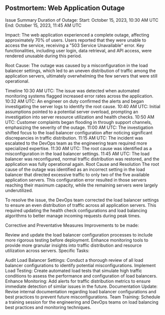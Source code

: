 ## Postmortem: Web Application Outage
Issue Summary
Duration of Outage:
Start: October 15, 2023, 10:30 AM UTC
End: October 15, 2023, 11:45 AM UTC

Impact:
The web application experienced a complete outage, affecting approximately 70% of users. Users reported that they were unable to access the service, receiving a "503 Service Unavailable" error. Key functionalities, including user login, data retrieval, and API access, were rendered unusable during this period.

Root Cause:
The outage was caused by a misconfiguration in the load balancer settings, which led to an uneven distribution of traffic among the application servers, ultimately overwhelming the few servers that were still operational.

Timeline
10:30 AM UTC: The issue was detected when automated monitoring systems flagged increased error rates across the application.
10:32 AM UTC: An engineer on duty confirmed the alerts and began investigating the server logs to identify the root cause.
10:40 AM UTC: Initial assumptions pointed to a potential server overload, prompting an investigation into server resource utilization and health checks.
10:50 AM UTC: Customer complaints began flooding in through support channels, emphasizing the severity of the outage.
11:00 AM UTC: The investigation shifted focus to the load balancer configuration after noticing significant discrepancies in traffic distribution.
11:15 AM UTC: The incident was escalated to the DevOps team as the engineering team required more specialized expertise.
11:30 AM UTC: The root cause was identified as a misconfiguration in the load balancer settings.
11:45 AM UTC: The load balancer was reconfigured, normal traffic distribution was restored, and the application was fully operational again.
Root Cause and Resolution
The root cause of the outage was identified as an incorrect setting in the load balancer that directed excessive traffic to only two of the five available application servers. This configuration error resulted in those servers reaching their maximum capacity, while the remaining servers were largely underutilized.

To resolve the issue, the DevOps team corrected the load balancer settings to ensure an even distribution of traffic across all application servers. This required updating the health check configurations and load balancing algorithms to better manage incoming requests during peak times.

Corrective and Preventative Measures
Improvements to be made:

Review and update the load balancer configuration processes to include more rigorous testing before deployment.
Enhance monitoring tools to provide more granular insights into traffic distribution and resource utilization across servers.
Specific Tasks:

Audit Load Balancer Settings: Conduct a thorough review of all load balancer configurations to identify potential misconfigurations.
Implement Load Testing: Create automated load tests that simulate high traffic conditions to assess the performance and configuration of load balancers.
Enhance Monitoring: Add alerts for traffic distribution metrics to ensure immediate detection of similar issues in the future.
Documentation Update: Revise internal documentation regarding load balancer configurations and best practices to prevent future misconfigurations.
Team Training: Schedule a training session for the engineering and DevOps teams on load balancing best practices and monitoring techniques.


